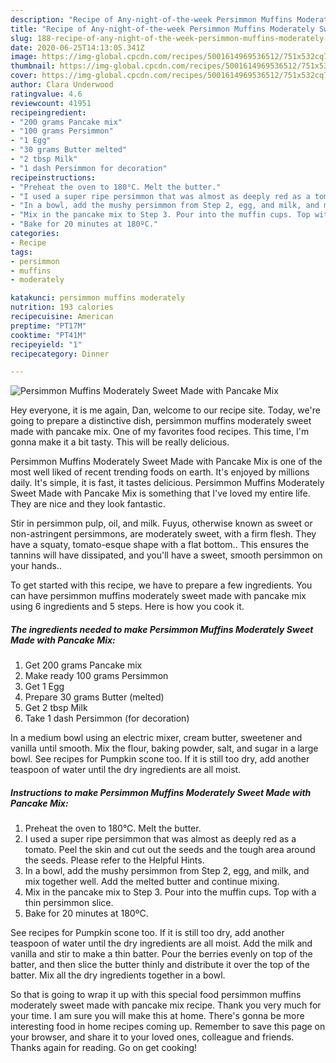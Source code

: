 ```yaml
---
description: "Recipe of Any-night-of-the-week Persimmon Muffins Moderately Sweet Made with Pancake Mix"
title: "Recipe of Any-night-of-the-week Persimmon Muffins Moderately Sweet Made with Pancake Mix"
slug: 188-recipe-of-any-night-of-the-week-persimmon-muffins-moderately-sweet-made-with-pancake-mix
date: 2020-06-25T14:13:05.341Z
image: https://img-global.cpcdn.com/recipes/5001614969536512/751x532cq70/persimmon-muffins-moderately-sweet-made-with-pancake-mix-recipe-main-photo.jpg
thumbnail: https://img-global.cpcdn.com/recipes/5001614969536512/751x532cq70/persimmon-muffins-moderately-sweet-made-with-pancake-mix-recipe-main-photo.jpg
cover: https://img-global.cpcdn.com/recipes/5001614969536512/751x532cq70/persimmon-muffins-moderately-sweet-made-with-pancake-mix-recipe-main-photo.jpg
author: Clara Underwood
ratingvalue: 4.6
reviewcount: 41951
recipeingredient:
- "200 grams Pancake mix"
- "100 grams Persimmon"
- "1 Egg"
- "30 grams Butter melted"
- "2 tbsp Milk"
- "1 dash Persimmon for decoration"
recipeinstructions:
- "Preheat the oven to 180°C. Melt the butter."
- "I used a super ripe persimmon that was almost as deeply red as a tomato. Peel the skin and cut out the seeds and the tough area around the seeds. Please refer to the Helpful Hints."
- "In a bowl, add the mushy persimmon from Step 2, egg, and milk, and mix together well. Add the melted butter and continue mixing."
- "Mix in the pancake mix to Step 3. Pour into the muffin cups. Top with a thin persimmon slice."
- "Bake for 20 minutes at 180ºC."
categories:
- Recipe
tags:
- persimmon
- muffins
- moderately

katakunci: persimmon muffins moderately 
nutrition: 193 calories
recipecuisine: American
preptime: "PT17M"
cooktime: "PT41M"
recipeyield: "1"
recipecategory: Dinner

---
```



![Persimmon Muffins Moderately Sweet Made with Pancake Mix](https://img-global.cpcdn.com/recipes/5001614969536512/751x532cq70/persimmon-muffins-moderately-sweet-made-with-pancake-mix-recipe-main-photo.jpg)

Hey everyone, it is me again, Dan, welcome to our recipe site. Today, we're going to prepare a distinctive dish, persimmon muffins moderately sweet made with pancake mix. One of my favorites food recipes. This time, I'm gonna make it a bit tasty. This will be really delicious.

Persimmon Muffins Moderately Sweet Made with Pancake Mix is one of the most well liked of recent trending foods on earth. It's enjoyed by millions daily. It's simple, it is fast, it tastes delicious. Persimmon Muffins Moderately Sweet Made with Pancake Mix is something that I've loved my entire life. They are nice and they look fantastic.

Stir in persimmon pulp, oil, and milk. Fuyus, otherwise known as sweet or non-astringent persimmons, are moderately sweet, with a firm flesh. They have a squaty, tomato-esque shape with a flat bottom.. This ensures the tannins will have dissipated, and you&#39;ll have a sweet, smooth persimmon on your hands..


To get started with this recipe, we have to prepare a few ingredients. You can have persimmon muffins moderately sweet made with pancake mix using 6 ingredients and 5 steps. Here is how you cook it.

<!--inarticleads1-->

##### The ingredients needed to make Persimmon Muffins Moderately Sweet Made with Pancake Mix:

1. Get 200 grams Pancake mix
1. Make ready 100 grams Persimmon
1. Get 1 Egg
1. Prepare 30 grams Butter (melted)
1. Get 2 tbsp Milk
1. Take 1 dash Persimmon (for decoration)


In a medium bowl using an electric mixer, cream butter, sweetener and vanilla until smooth. Mix the flour, baking powder, salt, and sugar in a large bowl. See recipes for Pumpkin scone too. If it is still too dry, add another teaspoon of water until the dry ingredients are all moist. 

<!--inarticleads2-->

##### Instructions to make Persimmon Muffins Moderately Sweet Made with Pancake Mix:

1. Preheat the oven to 180°C. Melt the butter.
1. I used a super ripe persimmon that was almost as deeply red as a tomato. Peel the skin and cut out the seeds and the tough area around the seeds. Please refer to the Helpful Hints.
1. In a bowl, add the mushy persimmon from Step 2, egg, and milk, and mix together well. Add the melted butter and continue mixing.
1. Mix in the pancake mix to Step 3. Pour into the muffin cups. Top with a thin persimmon slice.
1. Bake for 20 minutes at 180ºC.


See recipes for Pumpkin scone too. If it is still too dry, add another teaspoon of water until the dry ingredients are all moist. Add the milk and vanilla and stir to make a thin batter. Pour the berries evenly on top of the batter, and then slice the butter thinly and distribute it over the top of the batter. Mix all the dry ingredients together in a bowl. 

So that is going to wrap it up with this special food persimmon muffins moderately sweet made with pancake mix recipe. Thank you very much for your time. I am sure you will make this at home. There's gonna be more interesting food in home recipes coming up. Remember to save this page on your browser, and share it to your loved ones, colleague and friends. Thanks again for reading. Go on get cooking!
